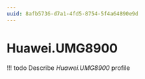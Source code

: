```yaml
---
uuid: 8afb5736-d7a1-4fd5-8754-5f4a64890e9d
---
```



# Huawei.UMG8900


<!-- prettier-ignore -->
!!! todo
    Describe *Huawei.UMG8900* profile

